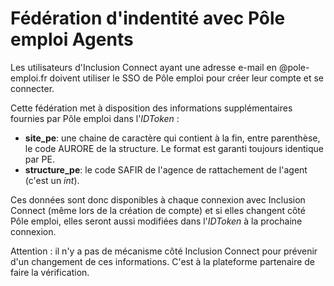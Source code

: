 # Fédération d'indentité avec Pôle emploi Agents

Les utilisateurs d'Inclusion Connect ayant une adresse e-mail en @pole-emploi.fr doivent utiliser
le SSO de Pôle emploi pour créer leur compte et se connecter.

Cette fédération met à disposition des informations supplémentaires fournies par Pôle emploi dans l'_IDToken_ :
- **site_pe**: une chaine de caractère qui contient à la fin, entre parenthèse, le code AURORE de la structure. Le format est garanti toujours identique par PE.
- **structure_pe**: le code SAFIR de l'agence de rattachement de l'agent (c'est un _int_).

Ces données sont donc disponibles à chaque connexion avec Inclusion Connect (même lors de la création de compte) et si elles changent côté Pôle emploi, elles seront aussi modifiées dans l'_IDToken_ à la prochaine connexion.

Attention : il n'y a pas de mécanisme côté Inclusion Connect pour prévenir d'un changement de ces informations. C'est à la plateforme partenaire de faire la vérification.
